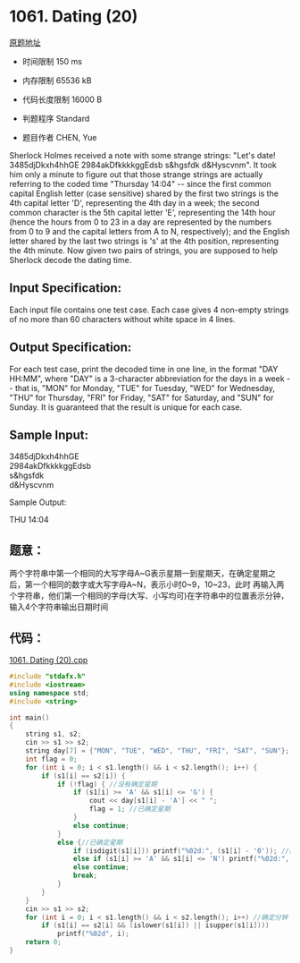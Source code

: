 ﻿# 1061. Dating (20)
[原题地址](https://www.patest.cn/contests/pat-a-practise/1061)
* 时间限制 150 ms

* 内存限制 65536 kB

* 代码长度限制 16000 B

* 判题程序 Standard 

* 题目作者 CHEN, Yue



Sherlock Holmes received a note with some strange strings: "Let's date! 3485djDkxh4hhGE 2984akDfkkkkggEdsb s&hgsfdk d&Hyscvnm". 
It took him only a minute to figure out that those strange strings are actually referring to the coded time "Thursday 14:04" -- 
since the first common capital English letter (case sensitive) shared by the first two strings is the 4th capital letter 'D', 
representing the 4th day in a week; the second common character is the 5th capital letter 'E', representing the 14th hour (hence 
the hours from 0 to 23 in a day are represented by the numbers from 0 to 9 and the capital letters from A to N, respectively); 
and the English letter shared by the last two strings is 's' at the 4th position, representing the 4th minute. Now given two pairs 
of strings, you are supposed to help Sherlock decode the dating time.


## Input Specification: 

Each input file contains one test case. Each case gives 4 non-empty strings of no more than 60 characters without white space in 
4 lines.



## Output Specification: 

For each test case, print the decoded time in one line, in the format "DAY HH:MM", where "DAY" is a 3-character abbreviation for the 
days in a week -- that is, "MON" for Monday, "TUE" for Tuesday, "WED" for Wednesday, "THU" for Thursday, "FRI" for Friday, "SAT" for 
Saturday, and "SUN" for Sunday. It is guaranteed that the result is unique for each case.



## Sample Input:

3485djDkxh4hhGE  
2984akDfkkkkggEdsb  
s&hgsfdk  
d&Hyscvnm  

Sample Output:

THU 14:04  


## 题意：

两个字符串中第一个相同的大写字母A~G表示星期一到星期天，在确定星期之后，第一个相同的数字或大写字母A~N，表示小时0~9，10~23，此时
再输入两个字符串，他们第一个相同的字母(大写、小写均可)在字符串中的位置表示分钟，输入4个字符串输出日期时间

## 代码：

[1061. Dating (20).cpp](https://github.com/jerrykcode/PAT-Practise/blob/master/PAT%20Advanced%20Level%20Practise/1061.%20Dating%20(20)/1061.%20Dating%20(20).cpp)
```cpp
#include "stdafx.h"
#include <iostream>
using namespace std;
#include <string>

int main()
{
	string s1, s2;
	cin >> s1 >> s2;
	string day[7] = {"MON", "TUE", "WED", "THU", "FRI", "SAT", "SUN"};
	int flag = 0;
	for (int i = 0; i < s1.length() && i < s2.length(); i++) {
		if (s1[i] == s2[i]) {
			if (!flag) { //没有确定星期
				if (s1[i] >= 'A' && s1[i] <= 'G') {
					cout << day[s1[i] - 'A'] << " ";
					flag = 1; //已确定星期
				}
				else continue;
			}
			else {//已确定星期
				if (isdigit(s1[i])) printf("%02d:", (s1[i] - '0')); //数字或'A'~'N'则确定小时
				else if (s1[i] >= 'A' && s1[i] <= 'N') printf("%02d:", (s1[i] - 'A' + 10));
				else continue;
				break;
			}
		}
	}
	cin >> s1 >> s2;
	for (int i = 0; i < s1.length() && i < s2.length(); i++) //确定分钟
		if (s1[i] == s2[i] && (islower(s1[i]) || isupper(s1[i])))
			printf("%02d", i);
    return 0;
}
```
